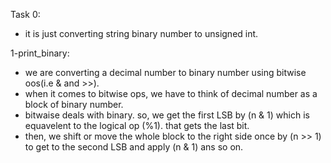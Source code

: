 Task 0:

- it is just converting string binary number to unsigned int.

1-print_binary:

- we are converting a decimal number to binary number using bitwise oos(i.e & and >>).
- when it comes to bitwise ops, we have to think of decimal number as a block of binary number.
- bitwaise deals with binary. so, we get the first LSB by (n & 1) which is equavelent to the logical op (%1). that gets the last bit.
- then, we shift or move the whole block to the right side once by (n >> 1) to get to the second LSB and apply (n & 1) ans so on.
